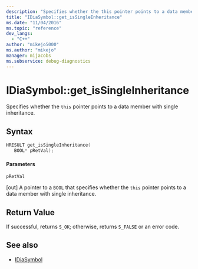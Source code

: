```yaml
---
description: "Specifies whether the this pointer points to a data member with single inheritance."
title: "IDiaSymbol::get_isSingleInheritance"
ms.date: "11/04/2016"
ms.topic: "reference"
dev_langs:
  - "C++"
author: "mikejo5000"
ms.author: "mikejo"
manager: mijacobs
ms.subservice: debug-diagnostics
---
```


# IDiaSymbol::get_isSingleInheritance

Specifies whether the `this` pointer points to a data member with single inheritance.

## Syntax

```C++
HRESULT get_isSingleInheritance(
   BOOL* pRetVal);
```

#### Parameters
 `pRetVal`

[out] A pointer to a `BOOL` that specifies whether the `this` pointer points to a data member with single inheritance.

## Return Value
 If successful, returns `S_OK`; otherwise, returns `S_FALSE` or an error code.

## See also
- [IDiaSymbol](../../debugger/debug-interface-access/idiasymbol.md)
